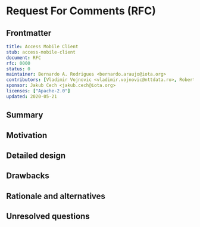# Request For Comments (RFC)
[RFC]: #RFC

## Frontmatter
[frontmatter]: #frontmatter
```yaml
title: Access Mobile Client
stub: access-mobile-client
document: RFC
rfc: 0000
status: 0
maintainer: Bernardo A. Rodrigues <bernardo.araujo@iota.org>
contributors: [Vladimir Vojnovic <vladimir.vojnovic@nttdata.ro>, Robert Černjanski <robert.cernjanski@nttdata.ro>]
sponsor: Jakub Cech <jakub.cech@iota.org>
licenses: ["Apache-2.0"]
updated: 2020-05-21
```
<!--
A Request For Comments are appropriate whenever changes to an existing system are being proposed.
Please note, as opposed to the other document types that are versioned with
0000 at the end of their filename, RFCs are sequential and based on the project.
-->

## Summary
[summary]: #summary
<!--
One paragraph explanation of the feature.
-->

## Motivation
[motivation]: #motivation
<!--
Why are we doing this? What use cases does it support? What is the expected
outcome?

1. Write a summary of the motivation.
2. List all the specific use cases that your proposal is trying to address.
3. Where applicable, write from the perspective of the person who will be using
   the software, for example using the "Job story" format:

When ＿＿＿ , I want to ＿＿＿, so I can ＿＿＿.

+ **Example 1:** When I query a node for a list of transactions, I want to be
  able to sort them by date, so I can work with the most relevant ones.
+ **Example 2:** When I configure a node, I want to be able to control how much
  transaction history the node stores, so I can make sure I only store the data
  I need without incurring additional operational costs.
-->

## Detailed design
[design]: #design
<!--
This is the bulk of the RFC. Explain the design in enough detail for somebody
familiar with the IOTA and to understand, and for somebody familiar with Rust
to implement. This should get into specifics and corner-cases, and include
examples of how the feature is used.
-->

## Drawbacks
[drawbacks]: #drawbacks
<!--
Why should we *not* do this?
-->

## Rationale and alternatives
[rationale]: rationale
<!--
- Why is this design the best in the space of possible designs?
- What other designs have been considered and what is the rationale for not
  choosing them?
- What is the impact of not doing this?
-->

## Unresolved questions
[questions]: #questions
<!--
- What parts of the design do you expect to resolve through the RFC process
  before this gets merged?
- What parts of the design do you expect to resolve through the implementation
  of this feature before stabilization?
- What related issues do you consider out of scope for this RFC that could be
  addressed in the future independently of the solution that comes out of this
  RFC?
-->
